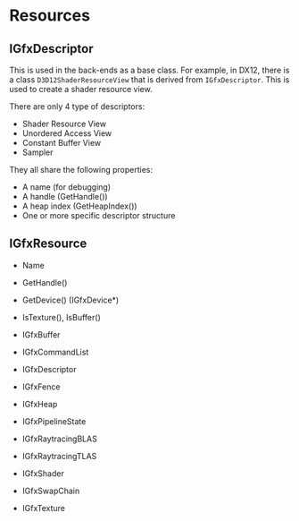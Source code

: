 # Resources

## IGfxDescriptor

This is used in the back-ends as a base class. For example, in DX12, there is a class `D3D12ShaderResourceView` that is derived from `IGfxDescriptor`. This is used to create a shader resource view.

There are only 4 type of descriptors:

- Shader Resource View
- Unordered Access View
- Constant Buffer View
- Sampler

They all share the following properties:

- A name (for debugging)
- A handle (GetHandle())
- A heap index (GetHeapIndex())
- One or more specific descriptor structure



## IGfxResource

- Name
- GetHandle()
- GetDevice() (IGfxDevice*)
- IsTexture(), IsBuffer()


- IGfxBuffer
- IGfxCommandList
- IGfxDescriptor
- IGfxFence
- IGfxHeap
- IGfxPipelineState
- IGfxRaytracingBLAS
- IGfxRaytracingTLAS
- IGfxShader
- IGfxSwapChain
- IGfxTexture

